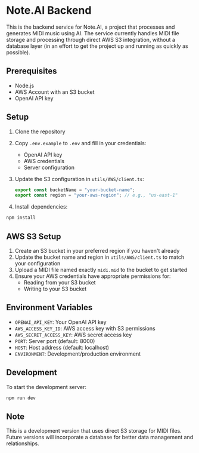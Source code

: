 # Note.AI Backend

This is the backend service for Note.AI, a project that processes and generates MIDI music using AI. The service currently handles MIDI file storage and processing through direct AWS S3 integration, without a database layer (in an effort to get the project up and running as quickly as possible).

## Prerequisites

- Node.js
- AWS Account with an S3 bucket
- OpenAI API key

## Setup

1. Clone the repository
2. Copy `.env.example` to `.env` and fill in your credentials:

   - OpenAI API key
   - AWS credentials
   - Server configuration

3. Update the S3 configuration in `utils/AWS/client.ts`:

   ```typescript
   export const bucketName = "your-bucket-name";
   export const region = "your-aws-region"; // e.g., "us-east-1"
   ```

4. Install dependencies:

```bash
npm install
```

## AWS S3 Setup

1. Create an S3 bucket in your preferred region if you haven't already
2. Update the bucket name and region in `utils/AWS/client.ts` to match your configuration
3. Upload a MIDI file named exactly `midi.mid` to the bucket to get started
4. Ensure your AWS credentials have appropriate permissions for:
   - Reading from your S3 bucket
   - Writing to your S3 bucket

## Environment Variables

- `OPENAI_API_KEY`: Your OpenAI API key
- `AWS_ACCESS_KEY_ID`: AWS access key with S3 permissions
- `AWS_SECRET_ACCESS_KEY`: AWS secret access key
- `PORT`: Server port (default: 8000)
- `HOST`: Host address (default: localhost)
- `ENVIRONMENT`: Development/production environment

## Development

To start the development server:

```bash
npm run dev
```

## Note

This is a development version that uses direct S3 storage for MIDI files. Future versions will incorporate a database for better data management and relationships.

